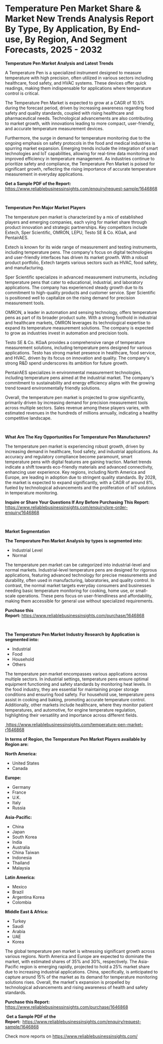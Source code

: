 <p><h1>Temperature Pen Market Share & Market New Trends Analysis Report By Type, By Application, By End-use, By Region, And Segment Forecasts, 2025 - 2032</h1></p><p><strong>Temperature Pen Market Analysis and Latest Trends</strong></p>
<p><p>A Temperature Pen is a specialized instrument designed to measure temperature with high precision, often utilized in various sectors including healthcare, food safety, and HVAC systems. These devices offer quick readings, making them indispensable for applications where temperature control is critical.</p><p>The Temperature Pen Market is expected to grow at a CAGR of 10.5% during the forecast period, driven by increasing awareness regarding food safety and quality standards, coupled with rising healthcare and pharmaceutical needs. Technological advancements are also contributing to market growth, with innovations leading to more compact, user-friendly, and accurate temperature measurement devices. </p><p>Furthermore, the surge in demand for temperature monitoring due to the ongoing emphasis on safety protocols in the food and medical industries is spurring market expansion. Emerging trends include the integration of smart technologies and IoT capabilities, allowing for real-time data monitoring and improved efficiency in temperature management. As industries continue to prioritize safety and compliance, the Temperature Pen Market is poised for significant growth, reflecting the rising importance of accurate temperature measurement in everyday applications.</p></p>
<p><strong>Get a Sample PDF of the Report:&nbsp;</strong> <a href="https://www.reliablebusinessinsights.com/enquiry/request-sample/1646868?utm_campaign=3043&utm_medium=2&utm_source=Github&utm_content=ia&utm_term=11042025&utm_id=temperature-pen">https://www.reliablebusinessinsights.com/enquiry/request-sample/1646868</a></p>
<p>&nbsp;</p>
<p><strong>Temperature Pen Major Market Players</strong></p>
<p><p>The temperature pen market is characterized by a mix of established players and emerging companies, each vying for market share through product innovation and strategic partnerships. Key competitors include Extech, Sper Scientific, OMRON, LEPU, Testo SE & Co. KGaA, and PentairAES.</p><p>Extech is known for its wide range of measurement and testing instruments, including temperature pens. The company's focus on digital technologies and user-friendly interfaces has driven its market growth. With a robust product portfolio, Extech targets various sectors such as HVAC, food safety, and manufacturing.</p><p>Sper Scientific specializes in advanced measurement instruments, including temperature pens that cater to educational, industrial, and laboratory applications. The company has experienced steady growth due to its commitment to high-quality products and customer service. Sper Scientific is positioned well to capitalize on the rising demand for precision measurement tools.</p><p>OMRON, a leader in automation and sensing technology, offers temperature pens as part of its broader product suite. With a strong foothold in industrial and healthcare markets, OMRON leverages its technological expertise to expand its temperature measurement solutions. The company is expected to grow as industries invest in automation and precision tools.</p><p>Testo SE & Co. KGaA provides a comprehensive range of temperature measurement solutions, including temperature pens designed for various applications. Testo has strong market presence in healthcare, food service, and HVAC, driven by its focus on innovation and quality. The company's strong R&D spend underscores its ambition for future growth.</p><p>PentairAES specializes in environmental measurement technologies, including temperature pens aimed at the industrial market. The company's commitment to sustainability and energy efficiency aligns with the growing trend toward environmentally friendly solutions.</p><p>Overall, the temperature pen market is projected to grow significantly, primarily driven by increasing demand for precision measurement tools across multiple sectors. Sales revenue among these players varies, with estimated revenues in the hundreds of millions annually, indicating a healthy competitive landscape.</p></p>
<p>&nbsp;</p>
<p><strong>What Are The Key Opportunities For Temperature Pen Manufacturers?</strong></p>
<p><p>The temperature pen market is experiencing robust growth, driven by increasing demand in healthcare, food safety, and industrial applications. As accuracy and regulatory compliance become paramount, smart temperature pens with digital features are gaining traction. Market trends indicate a shift towards eco-friendly materials and advanced connectivity, enhancing user experience. Key regions, including North America and Europe, are leading in adoption due to stringent quality standards. By 2028, the market is expected to expand significantly, with a CAGR of around 8%, fueled by technological advancements and the proliferation of IoT solutions in temperature monitoring.</p></p>
<p><strong>Inquire or Share Your Questions If Any Before Purchasing This Report:</strong> <a href="https://www.reliablebusinessinsights.com/enquiry/pre-order-enquiry/1646868?utm_campaign=3043&utm_medium=2&utm_source=Github&utm_content=ia&utm_term=11042025&utm_id=temperature-pen">https://www.reliablebusinessinsights.com/enquiry/pre-order-enquiry/1646868</a></p>
<p>&nbsp;</p>
<p><strong>Market Segmentation</strong></p>
<p><strong>The Temperature Pen Market Analysis by types is segmented into:</strong></p>
<p><ul><li>Industrial Level</li><li>Normal</li></ul></p>
<p><p>The temperature pen market can be categorized into industrial-level and normal markets. Industrial-level temperature pens are designed for rigorous applications, featuring advanced technology for precise measurements and durability, often used in manufacturing, laboratories, and quality control. In contrast, the normal market targets everyday consumers and businesses needing basic temperature monitoring for cooking, home use, or small-scale operations. These pens focus on user-friendliness and affordability, making them accessible for general use without specialized requirements.</p></p>
<p><strong>Purchase this Report:&nbsp;</strong><a href="https://www.reliablebusinessinsights.com/purchase/1646868?utm_campaign=3043&utm_medium=2&utm_source=Github&utm_content=ia&utm_term=11042025&utm_id=temperature-pen">https://www.reliablebusinessinsights.com/purchase/1646868</a></p>
<p>&nbsp;</p>
<p><strong>The Temperature Pen Market Industry Research by Application is segmented into:</strong></p>
<p><ul><li>Industrial</li><li>Food</li><li>Household</li><li>Others</li></ul></p>
<p><p>The temperature pen market encompasses various applications across multiple sectors. In industrial settings, temperature pens ensure optimal equipment functioning and safety standards by monitoring heat levels. In the food industry, they are essential for maintaining proper storage conditions and ensuring food safety. For household use, temperature pens assist in cooking and baking, promoting accurate temperature control. Additionally, other markets include healthcare, where they monitor patient temperatures, and automotive, for engine temperature regulation, highlighting their versatility and importance across different fields.</p></p>
<p><a href="https://www.reliablebusinessinsights.com/temperature-pen-market-r1646868?utm_campaign=3043&utm_medium=2&utm_source=Github&utm_content=ia&utm_term=11042025&utm_id=temperature-pen">&nbsp;https://www.reliablebusinessinsights.com/temperature-pen-market-r1646868</a></p>
<p><strong>In terms of Region, the Temperature Pen Market Players available by Region are:</strong></p>
<p>
    <p> <strong> North America: </strong>
        <ul>
            <li>United States</li>
            <li>Canada</li>
        </ul>
        </p> 
    <p> <strong> Europe: </strong>
        <ul>
            <li>Germany</li>
            <li>France</li>
            <li>U.K.</li>
            <li>Italy</li>
            <li>Russia</li>
        </ul>
        </p> 
    <p> <strong> Asia-Pacific: </strong>
        <ul>
            <li>China</li>
            <li>Japan</li>
            <li>South Korea</li>
            <li>India</li>
            <li>Australia</li>
            <li>China Taiwan</li>
            <li>Indonesia</li>
            <li>Thailand</li>
            <li>Malaysia</li>
        </ul>
        </p> 
    <p> <strong> Latin America: </strong>
        <ul>
            <li>Mexico</li>
            <li>Brazil</li>
            <li>Argentina Korea</li>
            <li>Colombia</li>
        </ul>
        </p> 
    <p> <strong> Middle East & Africa: </strong>
        <ul>
            <li>Turkey</li>
            <li>Saudi</li>
            <li>Arabia</li>
            <li>UAE</li>
            <li>Korea</li>
        </ul>
    </p>
    </p>
<p><p>The global temperature pen market is witnessing significant growth across various regions. North America and Europe are expected to dominate the market, with estimated shares of 35% and 30%, respectively. The Asia-Pacific region is emerging rapidly, projected to hold a 25% market share due to increasing industrial applications. China, specifically, is anticipated to capture around 15% of the market as its demand for temperature monitoring solutions rises. Overall, the market's expansion is propelled by technological advancements and rising awareness of health and safety standards.</p></p>
<p><strong>Purchase this Report: </strong><a href="https://www.reliablebusinessinsights.com/purchase/1646868?utm_campaign=3043&utm_medium=2&utm_source=Github&utm_content=ia&utm_term=11042025&utm_id=temperature-pen">https://www.reliablebusinessinsights.com/purchase/1646868</a></p>
<p>&nbsp;<strong>Get a Sample PDF of the Report:&nbsp;&nbsp;</strong><a href="https://www.reliablebusinessinsights.com/enquiry/request-sample/1646868?utm_campaign=3043&utm_medium=2&utm_source=Github&utm_content=ia&utm_term=11042025&utm_id=temperature-pen">https://www.reliablebusinessinsights.com/enquiry/request-sample/1646868</a></p>
<p><strong></strong></p>
<p>Check more reports on <a href="https://www.reliablebusinessinsights.com/?utm_campaign=3043&utm_medium=2&utm_source=Github&utm_content=ia&utm_term=11042025&utm_id=temperature-pen">https://www.reliablebusinessinsights.com/</a></p>